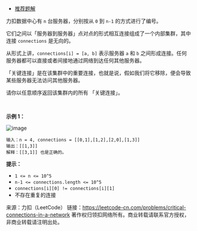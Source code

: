 * [推荐题解](https://leetcode-cn.com/problems/critical-connections-in-a-network/solution/1192-cha-zhao-ji-qun-nei-de-guan-jian-lian-jie-jav/)

力扣数据中心有 ```n``` 台服务器，分别按从 ```0``` 到 ```n-1``` 的方式进行了编号。

它们之间以「服务器到服务器」点对点的形式相互连接组成了一个内部集群，其中连接 ```connections``` 是无向的。

从形式上讲，```connections[i] = [a, b]``` 表示服务器 ```a``` 和 ```b``` 之间形成连接。任何服务器都可以直接或者间接地通过网络到达任何其他服务器。

「关键连接」是在该集群中的重要连接，也就是说，假如我们将它移除，便会导致某些服务器无法访问其他服务器。

请你以任意顺序返回该集群内的所有 「关键连接」。

 

**示例 1：**

![image](https://github.com/Zhenghao-Liu/LeetCode_problem-and-solution/blob/master/1192.%20%E6%9F%A5%E6%89%BE%E9%9B%86%E7%BE%A4%E5%86%85%E7%9A%84%E3%80%8C%E5%85%B3%E9%94%AE%E8%BF%9E%E6%8E%A5%E3%80%8D/critical-connections-in-a-network.png)

```
输入：n = 4, connections = [[0,1],[1,2],[2,0],[1,3]]
输出：[[1,3]]
解释：[[3,1]] 也是正确的。
```

**提示：**

* ```1 <= n <= 10^5```
* ```n-1 <= connections.length <= 10^5```
* ```connections[i][0] != connections[i][1]```
* 不存在重复的连接

来源：力扣（LeetCode）
链接：https://leetcode-cn.com/problems/critical-connections-in-a-network
著作权归领扣网络所有。商业转载请联系官方授权，非商业转载请注明出处。
